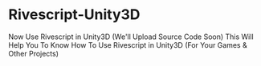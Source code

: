 # Rivescript-Unity3D
Now Use Rivescript in Unity3D (We'll Upload Source Code Soon) This Will Help You To Know How To Use Rivescript in Unity3D (For Your Games &amp; Other Projects)
